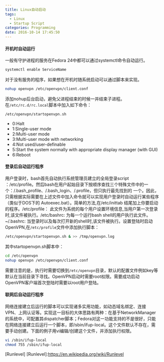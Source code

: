 ```yaml
---
title: Linux自动启动
tags:
  - Linux
  - Startup Script
categories: Programming
date: 2016-10-14 17:45:50
---
```



#### 开机时自动运行

一般有守护进程的服务在Fedora 24中都可以通过systemctl命令自动运行。

```Bash
systemctl enable ServiceName
```

对于没有服务的程序，如果想在开机时随系统启动可以通过脚本来实现。

<!-- more -->

```Bash
nohup openvpn /etc/openvpn/client.conf
```

添加nohup后台启动，避免父进程结束的时候一并结束子进程。在<code>/etc/rc.d/rc.local</code>脚本中加入如下命令：

```Bash
/etc/openvpn/startopenvpn.sh
```

* 0:Halt
* 1:Single-user mode
* 2:Multi-user mode
* 3:Multi-user mode with networking
* 4:Not used/user-definable
* 5:Start the system normally with appropriate display manager (with GUI)
* 6:Reboot

#### 登录后自动运行程序

用户登录时，bash首先自动执行系统管理员建立的全局登录script ：/etc/profile。然后bash在用户起始目录下按顺序查找三个特殊文件中的一个：/.bash_profile、/.bash_login、/.profile，但只执行最先找到的 一个。因此，只需根据实际需要在上述文件中加入命令就可以实现用户登录时自动运行某些程序（类似于DOS下的 Autoexec.bat）。简单的方法,在/etc/inittab 结尾加上你要启动的程序。/etc/profile： 此文件为系统的每个用户设置环境信息,当用户第一次登录时,该文件被执行。/etc/bashrc: 为每一个运行bash shell的用户执行此文件。~/.bashrc: 当登录时以及每次打开新的shell时,该文件被执行。设置登陆时启动OpenVPN,在<code>/etc/profile</code>文件中添加执行脚本：

```Bash
/etc/openvpn/startopenvpn.sh & >> /tmp/openvpn.log
```
其中startopenvpn.sh脚本中：

```Bash
cd /etc/openvpn
nohup openvpn /etc/openvpn/client.conf
```

需要注意的是，执行时需要切换到<code>/etc/openvpn</code>目录，默认的配置文件例如key等默认在当前目录下寻找。OpenVPN启动时需要root权限。需要成功启动OpenVPN客户端首次登陆时需要以root用户登陆。

#### 联网后自动运行程序

网络连接建立后运行的脚本可以实现诸多实用功能，如动态域名绑定、连接VPN、上网认证等。实现这一目标的大体思路有两种：在基于NetworkManager的系统中，可配置其dispatcher脚本；Fedora对这一功能支持的不是很好，只能在网络连接建立后运行一个脚本，即/sbin/ifup-local。这个文件默认不存在，需要手动创建。下面的例子用vi编辑/创建这个文件，并添加执行权限。

```Bash
vi /sbin/ifup-local
chmod 755 /sbin/ifup-local
```

[Runlevel]
[Runlevel]:https://en.wikipedia.org/wiki/Runlevel
